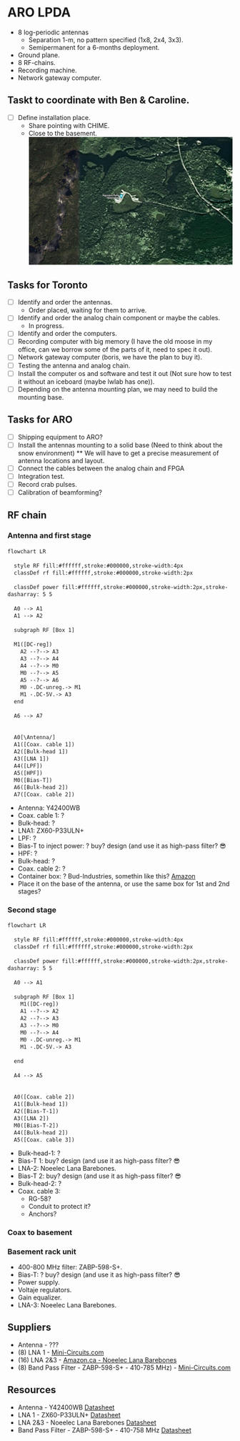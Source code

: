 # ARO LPDA

* 8 log-periodic antennas
  + Separation 1-m, no pattern specified (1x8, 2x4, 3x3).
  + Semipermanent for a 6-months deployment.
* Ground plane.
* 8 RF-chains.
* Recording machine.
* Network gateway computer.


## Taskt to coordinate with Ben & Caroline.
* [ ] Define installation place.
  + Share pointing with CHIME.
  + Close to the basement.
![ARO](pictures/ARO.png)

## Tasks for Toronto
* [ ] Identify and order the antennas.
  + Order placed, waiting for them to arrive.
* [ ] Identify and order the analog chain component or maybe the cables.
  + In progress.
* [ ] Identify and order the computers.
* [ ] Recording computer with big memory (I have the old moose in my office, can we borrow some of the parts of it, need to spec it out).
* [ ] Network gateway computer (boris, we have the plan to buy it).
* [ ] Testing the antenna and analog chain.
* [ ] Install the computer os and software and test it out (Not sure how to test it without an iceboard (maybe lwlab has one)).
* [ ] Depending on the antenna mounting plan, we may need to build the mounting base.

## Tasks for ARO
* [ ] Shipping equipment to ARO?
* [ ] Install the antennas mounting to a solid base (Need to think about the snow environment) ** We will have to get a precise measurement of antenna locations and layout.
* [ ] Connect the cables between the analog chain and FPGA
* [ ] Integration test.
* [ ] Record crab pulses.
* [ ] Calibration of beamforming?

## RF chain

### Antenna and first stage
```mermaid
flowchart LR

  style RF fill:#ffffff,stroke:#000000,stroke-width:4px
  classDef rf fill:#ffffff,stroke:#000000,stroke-width:2px

  classDef power fill:#ffffff,stroke:#000000,stroke-width:2px,stroke-dasharray: 5 5

  A0 --> A1
  A1 --> A2

  subgraph RF [Box 1]

  M1([DC-reg])
    A2 --?--> A3
    A3 --?--> A4
    A4 --?--> M0
    M0 --?--> A5
    A5 --?--> A6
    M0 -.DC-unreg.-> M1
    M1 -.DC-5V.-> A3
  end

  A6 --> A7


  A0[\Antenna/]
  A1([Coax. cable 1])
  A2([Bulk-head 1])
  A3([LNA 1])
  A4([LPF])
  A5([HPF])
  M0([Bias-T])
  A6([Bulk-head 2])
  A7([Coax. cable 2])
```

* Antenna: Y42400WB
* Coax. cable 1: ?
* Bulk-head: ?
* LNA1: ZX60-P33ULN+ 
* LPF: ?
* Bias-T to inject power: ? buy? design (and use it as high-pass filter? 😎
* HPF: ?
* Bulk-head: ?
* Coax. cable 2: ?
* Container box: ? Bud-Industries, somethin like this?
  [Amazon](https://www.amazon.ca/dp/B005T7BBM0/)
* Place it on the base of the antenna, or use the same box for 1st and 2nd
  stages?


### Second stage

```mermaid
flowchart LR

  style RF fill:#ffffff,stroke:#000000,stroke-width:4px
  classDef rf fill:#ffffff,stroke:#000000,stroke-width:2px

  classDef power fill:#ffffff,stroke:#000000,stroke-width:2px,stroke-dasharray: 5 5

  A0 --> A1

  subgraph RF [Box 1]
    M1([DC-reg])
    A1 --?--> A2
    A2 --?--> A3
    A3 --?--> M0
    M0 --?--> A4
    M0 -.DC-unreg.-> M1
    M1 -.DC-5V.-> A3

  end

  A4 --> A5


  A0([Coax. cable 2])
  A1([Bulk-head 1])
  A2([Bias-T-1])
  A3([LNA 2])
  M0([Bias-T-2])
  A4([Bulk-head 2])
  A5([Coax. cable 3])
```
* Bulk-head-1: ?
* Bias-T 1: buy? design (and use it as high-pass filter? 😎
* LNA-2: Noeelec Lana Barebones.
* Bias-T 2: buy? design (and use it as high-pass filter? 😎
* Bulk-head-2: ?
* Coax. cable 3:
  + RG-58?
  + Conduit to protect it?
  + Anchors?



### Coax to basement

### Basement rack unit
* 400-800 MHz filter: ZABP-598-S+.
* Bias-T: ? buy? design (and use it as high-pass filter? 😎
* Power supply.
* Voltaje regulators.
* Gain equalizer.
* LNA-3: Noeelec Lana Barebones.



## Suppliers
* Antenna - ???
* (8) LNA 1 - 
  [Mini-Circuits.com](https://www.minicircuits.com/WebStore/dashboard.html?model=ZX60-P33ULN%2B)
* (16) LNA 2&3 -
  [Amazon.ca - Noeelec Lana Barebones](https://www.amazon.ca/dp/B07XNH6QW6/)
* (8) Band Pass Filter - ZABP-598-S+ - 410-785 MHz) -
  [Mini-Circuits.com](https://www.minicircuits.com/WebStore/dashboard.html?model=ZABP-598-S%2B)


## Resources
* Antenna - Y42400WB [Datasheet](datasheets/Y42400WB-Spec-Sheet.pdf)
* LNA 1 - ZX60-P33ULN+ [Datasheet](datasheets/ZX60-P33ULN+.pdf)
* LNA 2&3 - Noeelec Lana Barebones [Datasheet](datasheets/lana_datasheet_revision_1.pdf)
* Band Pass Filter - ZABP-598-S+ - 410-758 MHz [Datasheet](datasheets/ZABP-598-S+.pdf)
